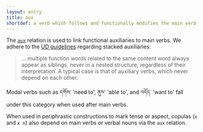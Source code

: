 ```yaml
---
layout: entry
title: aux 
shortdef: a verb which follows and functionally modifies the main verb
---
```

The [`aux`](http://universaldependencies.org/u/dep/aux_.html)
relation is used to link functional auxiliaries to main verbs.
We adhere to the [UD guidelines](http://universaldependencies.org/u/overview/syntax.html)
regarding stacked auxiliaries:
> ... multiple function words related to the same content word always appear as siblings, never in a nested structure, regardless of their interpretation. A typical case is that of auxiliary verbs, which never depend on each other.

Modal verbs such as དགོས་ 'need to', ནུས་ 'able to', and འདོད་ 'want to'
fall under this category when used after main verbs.

When used in periphrastic constructions to mark tense or aspect,
copulas (`x` and `x n`) also depend on main verbs or verbal nouns via
the `aux` relation.


